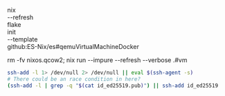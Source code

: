 

nix \
--refresh \
flake \
init \
--template \
github:ES-Nix/es#qemuVirtualMachineDocker



rm -fv nixos.qcow2; nix run --impure --refresh --verbose .#vm


```bash
ssh-add -l 1> /dev/null 2> /dev/null || eval $(ssh-agent -s)
# There could be an race condition in here?
(ssh-add -l | grep -q "$(cat id_ed25519.pub)") || ssh-add id_ed25519

```




